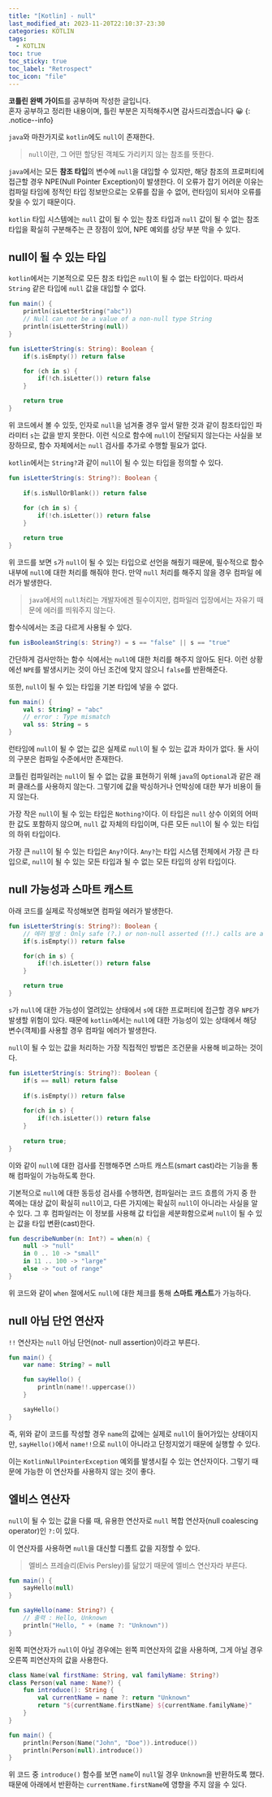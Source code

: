 ```yaml
---
title: "[Kotlin] - null"
last_modified_at: 2023-11-20T22:10:37-23:30
categories: KOTLIN
tags:
  - KOTLIN
toc: true
toc_sticky: true
toc_label: "Retrospect"
toc_icon: "file"
---
```


**코틀린 완벽 가이드**를 공부하며 작성한 글입니다.<br>
혼자 공부하고 정리한 내용이며, 틀린 부분은 지적해주시면 감사드리겠습니다 😀
{: .notice--info}

`java`와 마찬가지로 `kotlin`에도 `null`이 존재한다.

> `null`이란, 그 어떤 할당된 객체도 가리키지 않는 참조를 뜻한다.

`java`에서는 모든 **참조 타입**의 변수에 `null`을 대입할 수 있지만, 해당 참조의 프로퍼티에 접근할 경우 NPE(Null Pointer Exception)이 발생한다.
이 오류가 잡기 어려운 이유는 컴파일 타임에 정적인 타입 정보만으로는 오류를 잡을 수 없어, 런타임이 되서야 오류를 찾을 수 있기 때문이다.

`kotlin` 타입 시스템에는 `null` 값이 될 수 있는 참조 타입과 `null` 값이 될 수 없는 참조 타입을 확실히 구분해주는 큰 장점이 있어, NPE 예외를 상당 부분 막을 수 있다.

## null이 될 수 있는 타입

`kotlin`에서는 기본적으로 모든 참조 타입은 `null`이 될 수 없는 타입이다.
따라서 `String` 같은 타입에 `null` 값을 대입할 수 없다.

```kotlin
fun main() {
    println(isLetterString("abc"))
    // Null can not be a value of a non-null type String
    println(isLetterString(null))
}

fun isLetterString(s: String): Boolean {
    if(s.isEmpty()) return false

    for (ch in s) {
        if(!ch.isLetter()) return false
    }

    return true
}
```

위 코드에서 볼 수 있듯, 인자로 `null`을 넘겨줄 경우 앞서 말한 것과 같이 참조타입인 파라미터 `s`는 값을 받지 못한다.
이런 식으로 함수에 `null`이 전달되지 않는다는 사실을 보장하므로, 함수 자체에서는 `null` 검사를 추가로 수행할 필요가 없다.

`kotlin`에서는 `String?`과 같이 `null`이 될 수 있는 타입을 정의할 수 있다.

```kotlin
fun isLetterString(s: String?): Boolean {
    
    if(s.isNullOrBlank()) return false
    
    for (ch in s) {
        if(!ch.isLetter()) return false
    }

    return true
}
```

위 코드를 보면 `s`가 `null`이 될 수 있는 타입으로 선언을 해줬기 때문에, 필수적으로 함수 내부에 `null`에 대한 처리를 해줘야 한다.
만약 `null` 처리를 해주지 않을 경우 컴파일 에러가 발생한다.

> `java`에서의 `null`처리는 개발자에겐 필수이지만, 컴파일러 입장에서는 자유기 때문에 에러를 띄워주지 않는다.

함수식에서는 조금 다르게 사용될 수 있다.

```kotlin
fun isBooleanString(s: String?) = s == "false" || s == "true"
```

간단하게 검사만하는 함수 식에서는 `null`에 대한 처리를 해주지 않아도 된다.
이런 상황에선 `NPE`를 발생시키는 것이 아닌 조건에 맞지 않으니 `false`를 반환해준다.

또한, `null`이 될 수 있는 타입을 기본 타입에 넣을 수 없다.

```kotlin
fun main() {
    val s: String? = "abc"
    // error : Type mismatch
    val ss: String = s
}
```

런타임에 `null`이 될 수 없는 값은 실제로 `null`이 될 수 있는 값과 차이가 없다. 둘 사이의 구분은 컴파일 수준에서만 존재한다.

코틀린 컴파일러는 `null`이 될 수 없는 값을 표현하기 위해 `java`의 `Optional`과 같은 래퍼 클래스를 사용하지 않는다.
그렇기에 값을 박싱하거나 언박싱에 대한 부가 비용이 들지 않는다.

가장 작은 `null`이 될 수 있는 타입은 `Nothing?`이다.
이 타입은 `null` 상수 이외의 어떠한 값도 포함하지 않으며, `null` 값 자체의 타입이며, 다른 모든 `null`이 될 수 있는 타입의 하위 타입이다.

가장 큰 `null`이 될 수 있는 타입은 `Any?`이다.
`Any?`는 타입 시스템 전체에서 가장 큰 타입으로, `null`이 될 수 있는 모든 타입과 될 수 없는 모든 타입의 상위 타입이다.

## null 가능성과 스마트 캐스트

아래 코드를 실제로 작성해보면 컴파일 에러가 발생한다.

```kotlin
fun isLetterString(s: String?): Boolean {
    // 에러 발생 : Only safe (?.) or non-null asserted (!!.) calls are allowed on a nullable receiver of type String?
    if(s.isEmpty()) return false

    for(ch in s) {
        if(!ch.isLetter()) return false
    }

    return true
}
```

`s`가 `null`에 대한 가능성이 열려있는 상태에서 `s`에 대한 프로퍼티에 접근할 경우 `NPE`가 발생할 위험이 있다.
때문에 `kotlin`에서는 `null`에 대한 가능성이 있는 상태에서 해당 변수(객체)를 사용할 경우 컴파일 에러가 발생한다.

`null`이 될 수 있는 값을 처리하는 가장 직접적인 방법은 조건문을 사용해 비교하는 것이다.

```kotlin
fun isLetterString(s: String?): Boolean {
    if(s == null) return false
    
    if(s.isEmpty()) return false
    
    for(ch in s) {
        if(!ch.isLetter()) return false
    }
    
    return true;
}
```

이와 같이 `null`에 대한 검사를 진행해주면 스마트 캐스트(smart cast)라는 기능을 통해 컴파일이 가능하도록 한다.

기본적으로 `null`에 대한 동등성 검사를 수행하면, 컴파일러는 코드 흐름의 가지 중 한 쪽에는 대상 값이 확실히 `null`이고, 다른 가지에는 확실히 `null`이 아니라는 사실을 알 수 있다.
그 후 컴파일러는 이 정보를 사용해 값 타입을 세분화함으로써 `null`이 될 수 있는 값을 타입 변환(cast)한다.

```kotlin
fun describeNumber(n: Int?) = when(n) {
    null -> "null"
    in 0 .. 10 -> "small"
    in 11 .. 100 -> "large"
    else -> "out of range"
}
```

위 코드와 같이 `when` 절에서도 `null`에 대한 체크를 통해 **스마트 캐스트**가 가능하다.

## null 아님 단언 연산자

`!!` 연산자는 `null` 아님 단언(not- null assertion)이라고 부른다.

```kotlin
fun main() {
    var name: String? = null

    fun sayHello() {
        println(name!!.uppercase())
    }

    sayHello()
}
```

즉, 위와 같이 코드를 작성할 경우 `name`의 값에는 실제로 `null`이 들어가있는 상태이지만,
`sayHello()`에서 `name!!`으로 `null`이 아니라고 단정지었기 때문에 실행할 수 있다.

이는 `KotlinNullPointerException` 예외를 발생시킬 수 있는 연산자이다.
그렇기 때문에 가능한 이 연산자를 사용하지 않는 것이 좋다.

## 엘비스 연산자

`null`이 될 수 있는 값을 다룰 때, 유용한 연산자로 `null` 복합 연산자(null coalescing operator)인 `?:`이 있다.

이 연산자를 사용하면 `null`을 대신할 디폴트 값을 지정할 수 있다.

> 엘비스 프레슬리(Elvis Persley)를 닮았기 때문에 엘비스 연산자라 부른다.

```kotlin
fun main() {
    sayHello(null)
}

fun sayHello(name: String?) {
    // 출력 : Hello, Unknown
    println("Hello, " + (name ?: "Unknown"))
}
```

왼쪽 피연산자가 `null`이 아닐 경우에는 왼쪽 피연산자의 값을 사용하며, 그게 아닐 경우 오른쪽 피연산자의 값을 사용한다.

```kotlin
class Name(val firstName: String, val familyName: String?)
class Person(val name: Name?) {
    fun introduce(): String {
        val currentName = name ?: return "Unknown"
        return "${currentName.firstName} ${currentName.familyName}"
    }
}

fun main() {
    println(Person(Name("John", "Doe")).introduce())
    println(Person(null).introduce())
}
```

위 코드 중 `introduce()` 함수를 보면 `name`이 `null`일 경우 `Unknown`을 반환하도록 했다.
때문에 아래에서 반환하는 `currentName.firstName`에 영향을 주지 않을 수 있다.
